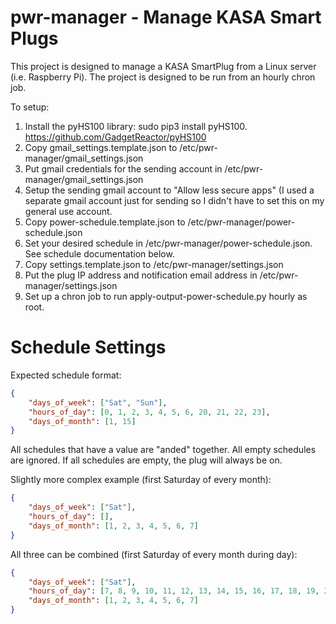 # pwr-manager - Manage KASA Smart Plugs

This project is designed to manage a KASA SmartPlug from a Linux server (i.e. Raspberry Pi). The project is designed to be run from an hourly chron job.

To setup:
1. Install the pyHS100 library: sudo pip3 install pyHS100. https://github.com/GadgetReactor/pyHS100
2. Copy gmail_settings.template.json to /etc/pwr-manager/gmail_settings.json
3. Put gmail credentials for the sending account in /etc/pwr-manager/gmail_settings.json
4. Setup the sending gmail account to "Allow less secure apps" (I used a separate gmail account just for sending so I didn't have to set this on my general use account.
5. Copy power-schedule.template.json to /etc/pwr-manager/power-schedule.json
6. Set your desired schedule in /etc/pwr-manager/power-schedule.json. See schedule documentation below.
7. Copy settings.template.json to /etc/pwr-manager/settings.json
8. Put the plug IP address and notification email address in /etc/pwr-manager/settings.json
9. Set up a chron job to run apply-output-power-schedule.py hourly as root.

Schedule Settings
===
Expected schedule format:
```json
{
    "days_of_week": ["Sat", "Sun"],
    "hours_of_day": [0, 1, 2, 3, 4, 5, 6, 20, 21, 22, 23],
    "days_of_month": [1, 15]
}
```
All schedules that have a value are "anded" together. All empty schedules are ignored. If all schedules are empty, the plug will always be on.

Slightly more complex example (first Saturday of every month):
```json
{
    "days_of_week": ["Sat"],
    "hours_of_day": [],
    "days_of_month": [1, 2, 3, 4, 5, 6, 7]
}
```
All three can be combined (first Saturday of every month during day):
```json
{
    "days_of_week": ["Sat"],
    "hours_of_day": [7, 8, 9, 10, 11, 12, 13, 14, 15, 16, 17, 18, 19, 20, 21],
    "days_of_month": [1, 2, 3, 4, 5, 6, 7]
}
```
